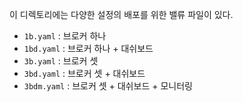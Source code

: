 
이 디렉토리에는 다양한 설정의 배포를 위한 밸류 파일이 있다.

- `1b.yaml` : 브로커 하나
- `1bd.yaml` : 브로커 하나 + 대쉬보드
- `3b.yaml` : 브로커 셋
- `3bd.yaml` : 브로커 셋 +  대쉬보드
- `3bdm.yaml` : 브로커 셋 +  대쉬보드 + 모니터링


